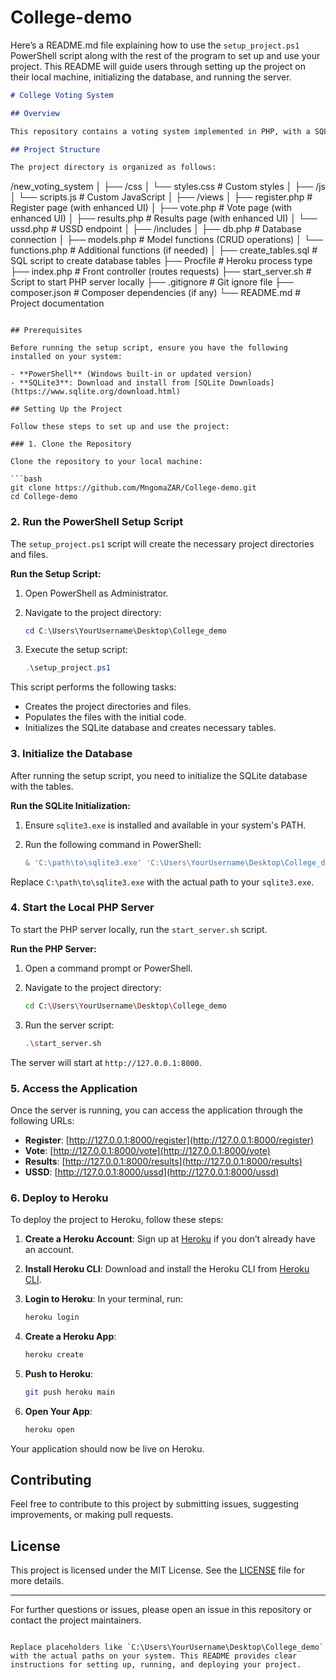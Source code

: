 ﻿# College-demo
Here’s a README.md file explaining how to use the `setup_project.ps1` PowerShell script along with the rest of the program to set up and use your project. This README will guide users through setting up the project on their local machine, initializing the database, and running the server.

```markdown
# College Voting System

## Overview

This repository contains a voting system implemented in PHP, with a SQLite database backend. The project includes both web and USSD interfaces for voter registration and voting. It features a setup script to initialize the project structure and database.

## Project Structure

The project directory is organized as follows:

```
/new_voting_system
│
├── /css
│   └── styles.css                # Custom styles
│
├── /js
│   └── scripts.js                # Custom JavaScript
│
├── /views
│   ├── register.php              # Register page (with enhanced UI)
│   ├── vote.php                 # Vote page (with enhanced UI)
│   ├── results.php              # Results page (with enhanced UI)
│   └── ussd.php                 # USSD endpoint
│
├── /includes
│   ├── db.php                   # Database connection
│   ├── models.php              # Model functions (CRUD operations)
│   └── functions.php           # Additional functions (if needed)
│
├── create_tables.sql            # SQL script to create database tables
├── Procfile                      # Heroku process type
├── index.php                     # Front controller (routes requests)
├── start_server.sh              # Script to start PHP server locally
├── .gitignore                    # Git ignore file
├── composer.json                 # Composer dependencies (if any)
└── README.md                     # Project documentation
```

## Prerequisites

Before running the setup script, ensure you have the following installed on your system:

- **PowerShell** (Windows built-in or updated version)
- **SQLite3**: Download and install from [SQLite Downloads](https://www.sqlite.org/download.html)

## Setting Up the Project

Follow these steps to set up and use the project:

### 1. Clone the Repository

Clone the repository to your local machine:

```bash
git clone https://github.com/MngomaZAR/College-demo.git
cd College-demo
```

### 2. Run the PowerShell Setup Script

The `setup_project.ps1` script will create the necessary project directories and files. 

**Run the Setup Script:**

1. Open PowerShell as Administrator.
2. Navigate to the project directory:

   ```powershell
   cd C:\Users\YourUsername\Desktop\College_demo
   ```

3. Execute the setup script:

   ```powershell
   .\setup_project.ps1
   ```

This script performs the following tasks:

- Creates the project directories and files.
- Populates the files with the initial code.
- Initializes the SQLite database and creates necessary tables.

### 3. Initialize the Database

After running the setup script, you need to initialize the SQLite database with the tables.

**Run the SQLite Initialization:**

1. Ensure `sqlite3.exe` is installed and available in your system's PATH.
2. Run the following command in PowerShell:

   ```powershell
   & 'C:\path\to\sqlite3.exe' 'C:\Users\YourUsername\Desktop\College_demo\new_voting_system.db' < 'C:\Users\YourUsername\Desktop\College_demo\create_tables.sql'
   ```

Replace `C:\path\to\sqlite3.exe` with the actual path to your `sqlite3.exe`.

### 4. Start the Local PHP Server

To start the PHP server locally, run the `start_server.sh` script.

**Run the PHP Server:**

1. Open a command prompt or PowerShell.
2. Navigate to the project directory:

   ```bash
   cd C:\Users\YourUsername\Desktop\College_demo
   ```

3. Run the server script:

   ```bash
   .\start_server.sh
   ```

The server will start at `http://127.0.0.1:8000`.

### 5. Access the Application

Once the server is running, you can access the application through the following URLs:

- **Register**: [http://127.0.0.1:8000/register](http://127.0.0.1:8000/register)
- **Vote**: [http://127.0.0.1:8000/vote](http://127.0.0.1:8000/vote)
- **Results**: [http://127.0.0.1:8000/results](http://127.0.0.1:8000/results)
- **USSD**: [http://127.0.0.1:8000/ussd](http://127.0.0.1:8000/ussd)

### 6. Deploy to Heroku

To deploy the project to Heroku, follow these steps:

1. **Create a Heroku Account**: Sign up at [Heroku](https://www.heroku.com/) if you don’t already have an account.

2. **Install Heroku CLI**: Download and install the Heroku CLI from [Heroku CLI](https://devcenter.heroku.com/articles/heroku-cli).

3. **Login to Heroku**: In your terminal, run:

   ```bash
   heroku login
   ```

4. **Create a Heroku App**:

   ```bash
   heroku create
   ```

5. **Push to Heroku**:

   ```bash
   git push heroku main
   ```

6. **Open Your App**:

   ```bash
   heroku open
   ```

Your application should now be live on Heroku.

## Contributing

Feel free to contribute to this project by submitting issues, suggesting improvements, or making pull requests.

## License

This project is licensed under the MIT License. See the [LICENSE](LICENSE) file for more details.

---

For further questions or issues, please open an issue in this repository or contact the project maintainers.

```

Replace placeholders like `C:\Users\YourUsername\Desktop\College_demo` with the actual paths on your system. This README provides clear instructions for setting up, running, and deploying your project.
